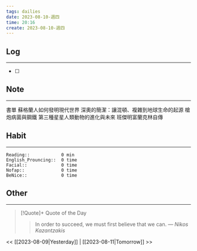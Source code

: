```yaml
---
tags: dailies  
date: 2023-08-10-週四
time: 20:16
create: 2023-08-10-週四
---
```


## Log
---
- [ ] 

## Note
---
書單
蘇格蘭人如何發明現代世界
深奧的簡潔：讓混頓、複雜到地球生命的起源
槍炮病菌與鋼鐵
第三種星星人類動物的進化與未來
班傑明富蘭克林自傳

## Habit
---
```
Reading::            0 min
English_Prouncing::  0 time
Facial::             0 time
Nofap::              0 time
BeNice::             0 time

```
## Other
---

> [!Quote]+ Quote of the Day
> > In order to succeed, we must first believe that we can.
> — <cite>Nikos Kazantzakis</cite>

<< [[2023-08-09|Yesterday]] | [[2023-08-11|Tomorrow]] >>